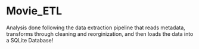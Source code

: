 # Movie_ETL

Analysis done following the data extraction pipeline that reads metadata, transforms through cleaning and reorginization, and then loads the data into a SQLite Database!
